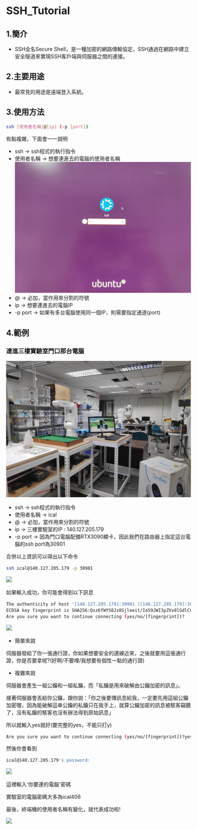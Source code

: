 # SSH_Tutorial

## 1.簡介

* SSH全名Secure Shell，是一種加密的網路傳輸協定，SSH通過在網路中建立安全隧道來實現SSH客戶端與伺服器之間的連接。


## 2.主要用途

* 最常見的用途是遠端登入系統。

## 3.使用方法

```bash
ssh [使用者名稱]@[ip] (-p [port])
```
有點複雜，下面會一一說明
* ssh -> ssh程式的執行指令
* 使用者名稱 -> 想要連進去的電腦的使用者名稱
![](./04-ssh/5.jpg)
* @ -> 必加，當作用來分割的符號
* ip -> 想要連進去的電腦IP
* -p port -> 如果有多台電腦使用同一個IP，則需要指定通道(port)

## 4.範例
### 連進三樓實驗室門口那台電腦
![](./04-ssh/6.jpg)
* ssh -> ssh程式的執行指令
* 使用者名稱 -> ical
* @ -> 必加，當作用來分割的符號
* ip -> 三樓實驗室的IP : 140.127.205.179
* -p port -> 因為門口電腦配備RTX3090顯卡，因此我們在路由器上指定這台電腦的ssh port為30901

合併以上資訊可以得出以下命令
```bash
ssh ical@140.127.205.179 -p 30901
```

![](/04-ssh/1.png)

如果輸入成功，你可能會得到以下訊息
```bash
The authenticity of host '[140.127.205.179]:30901 ([140.127.205.179]:30901)' cant be established.
ECDSA key fingerprint is SHA256:Qsz6fWY58Jz8Sjleeit/Ie59JWI3pZVv8lGdlCVsGWk.
Are you sure you want to continue connecting (yes/no/[fingerprint])?
```

![](/04-ssh/3.png) 

* 簡單來說

伺服器發給了你一張通行證，你如果想要安全的連線近來，之後就要用這張通行證，你是否要拿呢?(好啊/不要哩/我想要有個性一點的通行證)

* 複雜來說

伺服器會產生一組公鑰和一組私鑰，而「私鑰是用來破解由公鑰加密的訊息」。

接著伺服器會丟給你公鑰，跟你說：「你之後要傳訊息給我，一定要先用這組公鑰加密喔，因為能破解這串公鑰的私鑰只在我手上，就算公鑰加密的訊息被駭客竊聽了，沒有私鑰的駭客也沒有辦法得到原始訊息」

所以就輸入yes就好(要完整的yes，不能只打y)
```bash
Are you sure you want to continue connecting (yes/no/[fingerprint])?yes
```

然後你會看到

```bash
ical@140.127.205.179's password:
```
![](/04-ssh/2.png)

這裡輸入'你要連的電腦'密碼

實驗室的電腦密碼大多為ical406

最後，終端機的使用者名稱有變化，就代表成功啦!

![](/04-ssh/4.png)